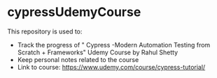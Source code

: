 # cypressUdemyCourse

This repository is used to:

 * Track the progress of " Cypress -Modern Automation Testing from Scratch + Frameworks" Udemy Course by Rahul Shetty
 * Keep personal notes related to the course
 * Link to course: https://www.udemy.com/course/cypress-tutorial/
